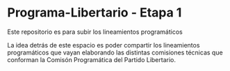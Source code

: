 # Programa-Libertario - Etapa 1
Este repositorio es para subir los lineamientos programáticos

La idea detrás de este espacio es poder compartir los lineamientos programáticos que vayan elaborando las distintas comisiones técnicas que conforman la Comisón Programática del Partido Libertario.
